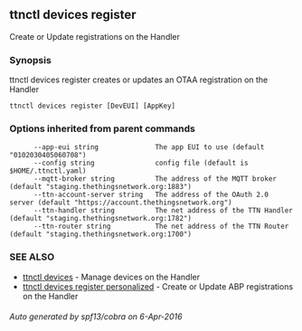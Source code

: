 ## ttnctl devices register

Create or Update registrations on the Handler

### Synopsis


ttnctl devices register creates or updates an OTAA registration on the Handler

```
ttnctl devices register [DevEUI] [AppKey]
```

### Options inherited from parent commands

```
      --app-eui string              The app EUI to use (default "0102030405060708")
      --config string               config file (default is $HOME/.ttnctl.yaml)
      --mqtt-broker string          The address of the MQTT broker (default "staging.thethingsnetwork.org:1883")
      --ttn-account-server string   The address of the OAuth 2.0 server (default "https://account.thethingsnetwork.org")
      --ttn-handler string          The net address of the TTN Handler (default "staging.thethingsnetwork.org:1782")
      --ttn-router string           The net address of the TTN Router (default "staging.thethingsnetwork.org:1700")
```

### SEE ALSO
* [ttnctl devices](ttnctl_devices)	 - Manage devices on the Handler
* [ttnctl devices register personalized](ttnctl_devices_register_personalized)	 - Create or Update ABP registrations on the Handler

###### Auto generated by spf13/cobra on 6-Apr-2016
